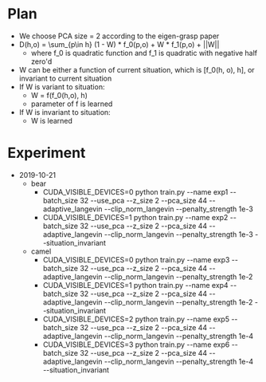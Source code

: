 # Plan
* We choose PCA size = 2 according to the eigen-grasp paper
* D(h,o) = \sum_{p\in h} (1 - W) * f_0(p,o) + W * f_1(p,o) + ||W||
    * where f_0 is quadratic function and f_1 is quadratic with negative half zero'd
* W can be either a function of current situation, which is [f_0(h, o), h], or invariant to current situation
* If W is variant to situation:
    * W = f(f_0(h,o), h)
    * parameter of f is learned
* If W is invariant to situation:
    * W is learned


# Experiment
* 2019-10-21
    * bear
        * CUDA_VISIBLE_DEVICES=0 python train.py --name exp1 --batch_size 32 --use_pca --z_size 2 --pca_size 44 --adaptive_langevin --clip_norm_langevin --penalty_strength 1e-3
        * CUDA_VISIBLE_DEVICES=1 python train.py --name exp2 --batch_size 32 --use_pca --z_size 2 --pca_size 44 --adaptive_langevin --clip_norm_langevin --penalty_strength 1e-3 --situation_invariant
    * camel
        * CUDA_VISIBLE_DEVICES=0 python train.py --name exp3 --batch_size 32 --use_pca --z_size 2 --pca_size 44 --adaptive_langevin --clip_norm_langevin --penalty_strength 1e-2
        * CUDA_VISIBLE_DEVICES=1 python train.py --name exp4 --batch_size 32 --use_pca --z_size 2 --pca_size 44 --adaptive_langevin --clip_norm_langevin --penalty_strength 1e-2 --situation_invariant
        * CUDA_VISIBLE_DEVICES=2 python train.py --name exp5 --batch_size 32 --use_pca --z_size 2 --pca_size 44 --adaptive_langevin --clip_norm_langevin --penalty_strength 1e-4
        * CUDA_VISIBLE_DEVICES=3 python train.py --name exp6 --batch_size 32 --use_pca --z_size 2 --pca_size 44 --adaptive_langevin --clip_norm_langevin --penalty_strength 1e-4 --situation_invariant
